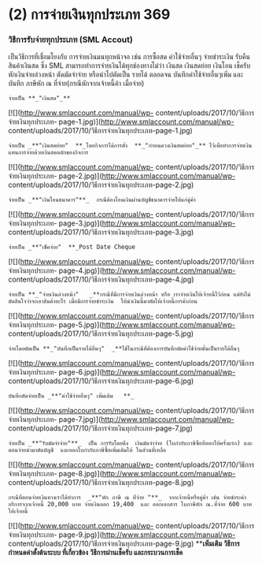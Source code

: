 # (2)	การจ่ายเงินทุกประเภท  369

### วิธีการรับจ่ายทุกประเภท (SML Accout)

เป็นวิธีการที่เชื่อมโยงกับ การจ่ายเงินมนทุกหน้าจอ เช่น การซื้อสด
ค่าใช้จ่ายอื่นๆ จ่ายชำระเงิน รับคืนสินค้าเงินสด ซึ่ง SML
สามารถทำการจ่ายเงินได้ทุกช่องทางไม่ว่า เงินสด เงินสดย่อย เงินโอน เช็ครับ
หักเงินจ่ายล่วงหน้า ตัดมัดจำจ่าย หรือนำไปตัดเป็น รายได้ ตลอดจน
บันทึกค่าใช้จ่ายอื่นๆเพิ่ม และบันทึก ภาษีหัก ณ ที่จ่าย(กรณีหักจากเจ้าหนี้ค้า
เมื่อจ่าย)

    
    
    จ่ายเป็น **_"เงินสด"_**

[![](http://www.smlaccount.com/manual/wp-
content/uploads/2017/10/วิธีการจ่ายเงินทุกประเภท-
page-1.jpg)](http://www.smlaccount.com/manual/wp-
content/uploads/2017/10/วิธีการจ่ายเงินทุกประเภท-page-1.jpg)  
    
    
    จ่ายเป็น _**"เงินสดย่อย"  **_โดยกิจการได้การตั้ง  **_"กำหนดวงเงินสดย่อย"_** ไว้เพื่อทำการจ่ายเงิน แทนการจ่ายด้วยเงินสดหลักของกิจการ

[![](http://www.smlaccount.com/manual/wp-
content/uploads/2017/10/วิธีการจ่ายเงินทุกประเภท-
page-2.jpg)](http://www.smlaccount.com/manual/wp-
content/uploads/2017/10/วิธีการจ่ายเงินทุกประเภท-page-2.jpg)  
    
    
    จ่ายเป็น _**"เงินโอนธนาคาร"**_  กรณีต้องโอนเงินผ่านบัญชีธนาคารจ่ายให้แก่คู่ค้า

[![](http://www.smlaccount.com/manual/wp-
content/uploads/2017/10/วิธีการจ่ายเงินทุกประเภท-
page-3.jpg)](http://www.smlaccount.com/manual/wp-
content/uploads/2017/10/วิธีการจ่ายเงินทุกประเภท-page-3.jpg)  
    
    
    จ่ายเป็น _**"เช็คจ่าย"  **_Post Date Cheque

[![](http://www.smlaccount.com/manual/wp-
content/uploads/2017/10/วิธีการจ่ายเงินทุกประเภท-
page-4.jpg)](http://www.smlaccount.com/manual/wp-
content/uploads/2017/10/วิธีการจ่ายเงินทุกประเภท-page-4.jpg)  
    
    
    จ่ายเป็น **_"จ่ายเงินล่วงหน้า"   _**กรณีที่มีการจ่ายเงินล่วงหน้า หรือ เราจ่ายเงินให้เจ้าหนี้ไว้ก่อน แต่ยังไม่ตัดสินใจว่าจะเอาสินค้าอะไร เมื่อมีการจ่ายชำระเงิน  ให้นำเงินนี้มาตัดให้เจ้าหนี้การค้าก่อน

[![](http://www.smlaccount.com/manual/wp-
content/uploads/2017/10/วิธีการจ่ายเงินทุกประเภท-
page-5.jpg)](http://www.smlaccount.com/manual/wp-
content/uploads/2017/10/วิธีการจ่ายเงินทุกประเภท-page-5.jpg)  
    
    
    จ่ายโดยตัดเป็น **_"บันทึกเป็นรายได้อื่นๆ"  _**ใช้ในกรณีที่ต้องการบันทึกตัดค่าใช้จ่ายนั้นเป็นรายได้อื่นๆ

[![](http://www.smlaccount.com/manual/wp-
content/uploads/2017/10/วิธีการจ่ายเงินทุกประเภท-
page-6.jpg)](http://www.smlaccount.com/manual/wp-
content/uploads/2017/10/วิธีการจ่ายเงินทุกประเภท-page-6.jpg)  
    
    
    บันทึกตัดจ่ายเป็น _**"ค่าใช้จ่ายอื่นๆ" เพิ่มเติม   **_

[![](http://www.smlaccount.com/manual/wp-
content/uploads/2017/10/วิธีการจ่ายเงินทุกประเภท-
page-7.jpg)](http://www.smlaccount.com/manual/wp-
content/uploads/2017/10/วิธีการจ่ายเงินทุกประเภท-page-7.jpg)  
    
    
    จ่ายเป็น _**"รับมัดจำจ่าย"**_  เป็น การรับโดยดึง  เงินมัดจำจ่าย (ใบกำกับภาษีซื้อที่ออกให้ครั้งแรก) และตอนจ่ายนำมาตัดบัญชี  และออกใบกำกับภาษีซื้อเพิ่มเติมให้ ในส่วนที่เหลือ

[![](http://www.smlaccount.com/manual/wp-
content/uploads/2017/10/วิธีการจ่ายเงินทุกประเภท-
page-8.jpg)](http://www.smlaccount.com/manual/wp-
content/uploads/2017/10/วิธีการจ่ายเงินทุกประเภท-page-8.jpg)  
    
    
    กรณีที่ตอนจ่ายเงินทางเราได้ทำการ  _**"หัก ภาษี ณ ที่จ่าย "**_  จากเจ้าหนี้หรือคู่ค้า เช่น จ่ายชำระค่าบริการจากเจ้าหนี้ 20,000 บาท จ่ายเงินออก 19,400  และ ออกเอกสาร ใบภาษีหัก ณ.ที่จ่าย 600 บาท ให้เจ้าหนี้

[![](http://www.smlaccount.com/manual/wp-
content/uploads/2017/10/วิธีการจ่ายเงินทุกประเภท-
page-9.jpg)](http://www.smlaccount.com/manual/wp-
content/uploads/2017/10/วิธีการจ่ายเงินทุกประเภท-page-9.jpg) ****เพิ่มเติม**
**วิธีการกำหนดค่าตั้งต้นระบบ ที่เกี่ยวข้อง** **วิธีการผ่านเช็ครับ
และกระบวนการเช็ค**  

